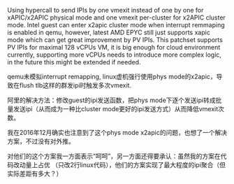 Using hypercall to send IPIs by one vmexit instead of one by one for
xAPIC/x2APIC physical mode and one vmexit per-cluster for x2APIC cluster 
mode. Intel guest can enter x2apic cluster mode when interrupt remmaping 
is enabled in qemu, however, latest AMD EPYC still just supports xapic 
mode which can get great improvement by PV IPIs. This patchset supports 
PV IPIs for maximal 128 vCPUs VM, it is big enough for cloud environment 
currently, supporting more vCPUs needs to introduce more complex logic, 
in the future this might be extended if needed.


qemu未模拟interrupt remapping, linux虚机强行使用phys mode的x2apic，导致在flush tlb这样的群发ipi时触发多次vmexit.

阿里的解决方法：修改guest的ipi发送函数，把phys mode下逐个发送ipi转成批量发送ipi（从而成为一种比cluster mode更好的ipi发送方式）从而降低vmexit次数。

我在2016年12月确实也注意到了这个phys mode x2apic的问题，也想了一个解决方案，不过没有对外推。

对他们的这个方案我一方面表示”呵呵”，另一方面还得要承认：虽然我的方案在代码改动量上占优 （只改2行linux代码），他们的方案实现了最大程度的ipi聚合（但实际差距有多大？）